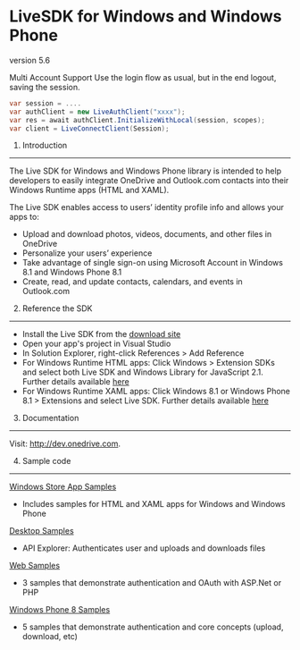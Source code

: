 LiveSDK for Windows and Windows Phone
================
version 5.6

Multi Account Support
Use the login flow as usual, but in the end logout, saving the session.
```csharp
var session = ....
var authClient = new LiveAuthClient("xxxx");
var res = await authClient.InitializeWithLocal(session, scopes);
var client = LiveConnectClient(Session);
```
1. Introduction
---------------

The Live SDK for Windows and Windows Phone library is intended to help developers to easily 
integrate OneDrive and Outlook.com contacts into their Windows Runtime apps (HTML and XAML). 

The Live SDK enables access to users’ identity profile info and allows your apps to:
* Upload and download photos, videos, documents, and other files in OneDrive
* Personalize your users’ experience
* Take advantage of single sign-on using Microsoft Account in Windows 8.1 and Windows Phone 8.1
* Create, read, and update contacts, calendars, and events in Outlook.com

2. Reference the SDK 
--------------------
* Install the Live SDK from the [download site](http://www.microsoft.com/en-us/download/details.aspx?id=42552)
* Open your app's project in Visual Studio
* In Solution Explorer, right-click References > Add Reference
* For Windows Runtime HTML apps: Click Windows > Extension SDKs and select both Live SDK and Windows Library for JavaScript 2.1. Further details available [here](http://msdn.microsoft.com/en-us/library/dn631820.aspx)
* For Windows Runtime XAML apps: Click Windows 8.1 or Windows Phone 8.1 > Extensions and select Live SDK. Further details available [here](http://msdn.microsoft.com/en-us/library/dn631823.aspx)


3. Documentation
----------------

Visit: http://dev.onedrive.com. 

4. Sample code
-----------------
[Windows Store App Samples](https://github.com/liveservices/LiveSDK-for-Windows/tree/master/src/WinStore)
* Includes samples for HTML and XAML apps for Windows and Windows Phone

[Desktop Samples](https://github.com/liveservices/LiveSDK-for-Windows/tree/master/src/Desktop)
* API Explorer: Authenticates user and uploads and downloads files

[Web Samples](https://github.com/liveservices/LiveSDK-for-Windows/tree/master/src/Web)
* 3 samples that demonstrate authentication and OAuth with ASP.Net or PHP

[Windows Phone 8 Samples](https://github.com/liveservices/LiveSDK-for-Windows/tree/master/src/WP8)
* 5 samples that demonstrate authentication and core concepts (upload, download, etc)
